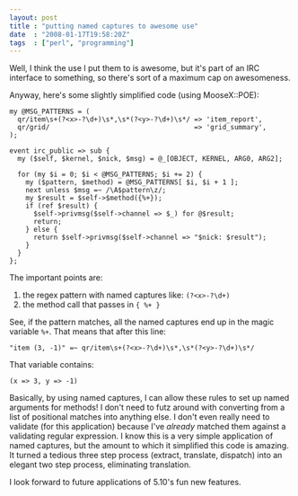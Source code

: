 ```yaml
---
layout: post
title : "putting named captures to awesome use"
date  : "2008-01-17T19:58:20Z"
tags  : ["perl", "programming"]
---
```

Well, I think the use I put them to is awesome, but it's part of an IRC
interface to something, so there's sort of a maximum cap on awesomeness.

Anyway, here's some slightly simplified code (using MooseX::POE):

    my @MSG_PATTERNS = (
      qr/item\s+(?<x>-?\d+)\s*,\s*(?<y>-?\d+)\s*/ => 'item_report',
      qr/grid/                                    => 'grid_summary',
    );

    event irc_public => sub {
      my ($self, $kernel, $nick, $msg) = @_[OBJECT, KERNEL, ARG0, ARG2];

      for (my $i = 0; $i < @MSG_PATTERNS; $i += 2) {
        my ($pattern, $method) = @MSG_PATTERNS[ $i, $i + 1 ];
        next unless $msg =~ /\A$pattern\z/;
        my $result = $self->$method({%+});
        if (ref $result) {
          $self->privmsg($self->channel => $_) for @$result;
          return;
        } else {
          return $self->privmsg($self->channel => "$nick: $result");
        }
      }
    };

The important points are:

1. the regex pattern with named captures like: `(?<x>-?\d+)`
2. the method call that passes in `{ %+ }`

See, if the pattern matches, all the named captures end up in the magic
variable `%+`.  That means that after this line:

    "item (3, -1)" =~ qr/item\s+(?<x>-?\d+)\s*,\s*(?<y>-?\d+)\s*/

That variable contains:

    (x => 3, y => -1)

Basically, by using named captures, I can allow these rules to set up named
arguments for methods!  I don't need to futz around with converting from a list
of positional matches into anything else.  I don't even really need to validate
(for this application) because I've *already* matched them against a validating
regular expression.  I know this is a very simple application of named
captures, but the amount to which it simplified this code is amazing.  It
turned a tedious three step process (extract, translate, dispatch) into an
elegant two step process, eliminating translation.

I look forward to future applications of 5.10's fun new features.

